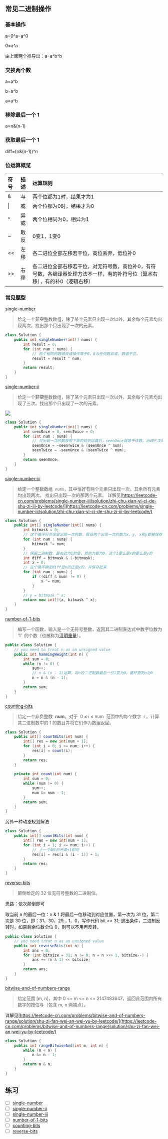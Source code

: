 ## 常见二进制操作

### 基本操作

a=0^a=a^0

0=a^a

由上面两个推导出：a=a^b^b

### 交换两个数

a=a^b

b=a^b

a=a^b

### 移除最后一个 1

a=n&(n-1)

### 获取最后一个 1

diff=(n&(n-1))^n

### 位运算概览
| 符号 | 描述 | 运算规则                                                     |
| :--- | :--- | :----------------------------------------------------------- |
| &    | 与   | 两个位都为1时，结果才为1                                     |
| \|   | 或   | 两个位都为0时，结果才为0                                     |
| ^    | 异或 | 两个位相同为0，相异为1                                       |
| ~    | 取反 | 0变1，1变0                                                   |
| <<   | 左移 | 各二进位全部左移若干位，高位丢弃，低位补0                    |
| >>   | 右移 | 各二进位全部右移若干位，对无符号数，高位补0，有符号数，各编译器处理方法不一样，有的补符号位（算术右移），有的补0（逻辑右移） |

### 常见题型

[single-number](https://leetcode-cn.com/problems/single-number/)

> 给定一个**非空**整数数组，除了某个元素只出现一次以外，其余每个元素均出现两次。找出那个只出现了一次的元素。

```java
class Solution {
    public int singleNumber(int[] nums) {
        int result = 0;
        for (int num : nums) {
            // 两个相同的数做异或操作等于0，0与任何数异或，数值不变。
            result = result ^ num;
        }
        return result;
    }
}
```

[single-number-ii](https://leetcode-cn.com/problems/single-number-ii/)

> 给定一个**非空**整数数组，除了某个元素只出现一次以外，其余每个元素均出现了三次。找出那个只出现了一次的元素。

![](http://wardseptember.club/20200622211535.png)

```java
class Solution {
    public int singleNumber(int[] nums) {
        int seenOnce = 0, seenTwice = 0;
        for (int num : nums) {
            // 只出现一次的数按照下面的规则运算后，seenOnce就等于该数。出现三次的数运算后，seenOnce 和 seenTwice都为0
            seenOnce = ~seenTwice & (seenOnce ^ num);
            seenTwice = ~seenOnce & (seenTwice ^ num);
        }
        return seenOnce;
    }
}
```

[single-number-iii](https://leetcode-cn.com/problems/single-number-iii/)

> 给定一个整数数组  `nums`，其中恰好有两个元素只出现一次，其余所有元素均出现两次。 找出只出现一次的那两个元素。
详解见[https://leetcode-cn.com/problems/single-number-iii/solution/zhi-chu-xian-yi-ci-de-shu-zi-iii-by-leetcode/](https://leetcode-cn.com/problems/single-number-iii/solution/zhi-chu-xian-yi-ci-de-shu-zi-iii-by-leetcode/)
```java
class Solution {
    public int[] singleNumber(int[] nums) {
        int bitmask = 0;
        // 这个循环只会保留出现一次的数，假设两个出现一次的数为x、y, x和y都被保存在bitmask里面，下面把他们分离出来
        for (int num : nums) {
            bitmask ^= num;
        }
        // 保留二进制数，最右边为1的值，其他为都为0，这个1要么是x的要么是y的
        int diff = bitmask & (-bitmask);
        int x = 0;
        // 这个循环确定diff是x的还是y的，并保存起来
        for (int num : nums) {
            if ((diff & num) != 0) {
                x ^= num;
            }
        }
        // y = bitmask ^ x;
        return new int[]{x, bitmask ^ x};
    }
}
```

[number-of-1-bits](https://leetcode-cn.com/problems/number-of-1-bits/)

> 编写一个函数，输入是一个无符号整数，返回其二进制表达式中数字位数为 ‘1’  的个数（也被称为[汉明重量](https://baike.baidu.com/item/%E6%B1%89%E6%98%8E%E9%87%8D%E9%87%8F)）。

```java
public class Solution {
    // you need to treat n as an unsigned value
    public int hammingWeight(int n) {
        int sum = 0;
        while (n != 0) {
            sum++;
            // n & (n - 1)运算，将n的二进制数最后一位1变为0，循环直到n为0
            n = n & (n - 1);
        }
        return sum;
    }
}
```

[counting-bits](https://leetcode-cn.com/problems/counting-bits/)

> 给定一个非负整数  **num**。对于  0 ≤ i ≤ num  范围中的每个数字  i ，计算其二进制数中的 1 的数目并将它们作为数组返回。


```java
class Solution {
    public int[] countBits(int num) {
        int[] res = new int[num + 1];
        for (int i = 0; i <= num; i++) {
            res[i] = count(i);
        }
        return res;
    }
    
    private int count(int num) {
        int sum = 0;
        while (num != 0) {
            sum++;
            num &= num - 1;
        }
        return sum;
    }
}
```

另外一种动态规划解法

```java
class Solution {
    public int[] countBits(int num) {
        int[] res = new int[num + 1];
        for (int i = 1; i <= num; i++) {
            // 上一个缺1的元素+1即可
            res[i] = res[i & (i - 1)] + 1;
        }
        return res;
    }
}
```

[reverse-bits](https://leetcode-cn.com/problems/reverse-bits/)

> 颠倒给定的 32 位无符号整数的二进制位。

思路：依次颠倒即可

取当前 n 的最后一位：n & 1
将最后一位移动到对应位置，第一次为 31 位，第二次是 30 位，即：31、30、29... 1、0，写作代码 bit << 31;
退出条件，二进制反转时，如果剩余位数全位 0，则可以不用再反转。
```java
public class Solution {
    // you need treat n as an unsigned value
    public int reverseBits(int n) {
        int ans = 0;
        for (int bitsize = 31; n != 0; n = n >>> 1, bitsize--) {
            ans += (n & 1) << bitsize;
        }
        return ans;
    }
}
```

[bitwise-and-of-numbers-range](https://leetcode-cn.com/problems/bitwise-and-of-numbers-range/)

> 给定范围 [m, n]，其中 0 <= m <= n <= 2147483647，返回此范围内所有数字的按位与（包含 m, n 两端点）。

详解见[https://leetcode-cn.com/problems/bitwise-and-of-numbers-range/solution/shu-zi-fan-wei-an-wei-yu-by-leetcode/](https://leetcode-cn.com/problems/bitwise-and-of-numbers-range/solution/shu-zi-fan-wei-an-wei-yu-by-leetcode/)
```java
class Solution {
    public int rangeBitwiseAnd(int m, int n) {
        while (m < n) {
            n &= n - 1;
        }
        return m & n;
    }
}
```

## 练习

- [ ] [single-number](https://leetcode-cn.com/problems/single-number/)
- [ ] [single-number-ii](https://leetcode-cn.com/problems/single-number-ii/)
- [ ] [single-number-iii](https://leetcode-cn.com/problems/single-number-iii/)
- [ ] [number-of-1-bits](https://leetcode-cn.com/problems/number-of-1-bits/)
- [ ] [counting-bits](https://leetcode-cn.com/problems/counting-bits/)
- [ ] [reverse-bits](https://leetcode-cn.com/problems/reverse-bits/)
